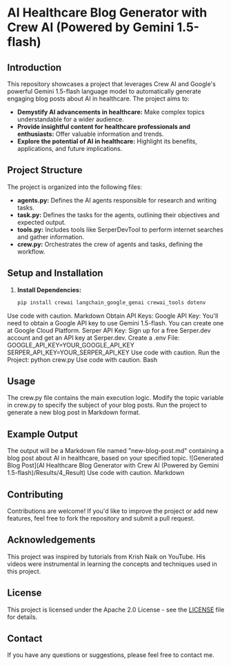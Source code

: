 # AI Healthcare Blog Generator with Crew AI (Powered by Gemini 1.5-flash)

## Introduction

This repository showcases a project that leverages Crew AI and Google's powerful Gemini 1.5-flash language model to automatically generate engaging blog posts about AI in healthcare. The project aims to:

* **Demystify AI advancements in healthcare:** Make complex topics understandable for a wider audience.
* **Provide insightful content for healthcare professionals and enthusiasts:** Offer valuable information and trends.
* **Explore the potential of AI in healthcare:** Highlight its benefits, applications, and future implications.

## Project Structure

The project is organized into the following files:

* **agents.py:** Defines the AI agents responsible for research and writing tasks.
* **task.py:** Defines the tasks for the agents, outlining their objectives and expected output.
* **tools.py:** Includes tools like SerperDevTool to perform internet searches and gather information.
* **crew.py:** Orchestrates the crew of agents and tasks, defining the workflow.

## Setup and Installation

1. **Install Dependencies:**
   ```bash
   pip install crewai langchain_google_genai crewai_tools dotenv
Use code with caution.
Markdown
Obtain API Keys:
Google API Key: You'll need to obtain a Google API key to use Gemini 1.5-flash. You can create one at Google Cloud Platform.
Serper API Key: Sign up for a free Serper.dev account and get an API key at Serper.dev.
Create a .env File:
GOOGLE_API_KEY=YOUR_GOOGLE_API_KEY
SERPER_API_KEY=YOUR_SERPER_API_KEY
Use code with caution.
Run the Project:
python crew.py
Use code with caution.
Bash

## Usage
The crew.py file contains the main execution logic.
Modify the topic variable in crew.py to specify the subject of your blog posts.
Run the project to generate a new blog post in Markdown format.

## Example Output
The output will be a Markdown file named "new-blog-post.md" containing a blog post about AI in healthcare, based on your specified topic.
![Generated Blog Post](AI Healthcare Blog Generator with Crew AI (Powered by Gemini 1.5-flash)/Results/4_Result)
Use code with caution.
Markdown

## Contributing
Contributions are welcome! If you'd like to improve the project or add new features, feel free to fork the repository and submit a pull request.

## Acknowledgements
This project was inspired by tutorials from Krish Naik on YouTube. 
His videos were instrumental in learning the concepts and techniques used in this project.

## License
This project is licensed under the Apache 2.0 License - see the [LICENSE](LICENSE) file for details.

## Contact
If you have any questions or suggestions, please feel free to contact me.
